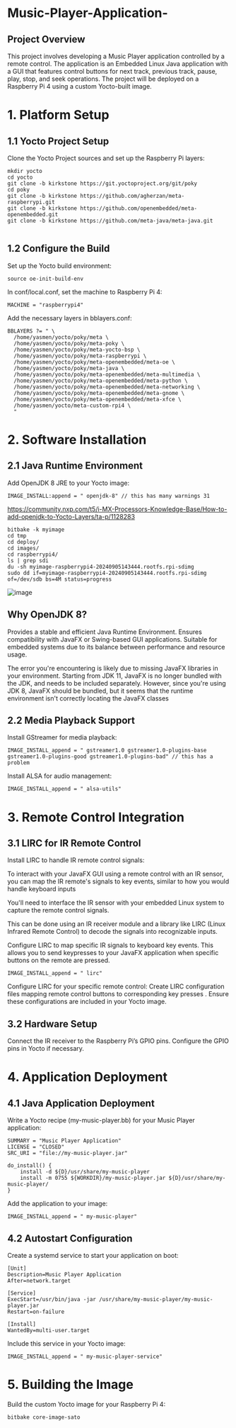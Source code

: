 # Music-Player-Application-

Project Overview
-
This project involves developing a Music Player application controlled by a remote control. The application is an Embedded Linux Java application with a GUI that features control buttons for next track, previous track, pause, play, stop, and seek operations. The project will be deployed on a Raspberry Pi 4 using a custom Yocto-built image.

# 1. Platform Setup
1.1 Yocto Project Setup
-
Clone the Yocto Project sources and set up the Raspberry Pi layers:
```
mkdir yocto
cd yocto
git clone -b kirkstone https://git.yoctoproject.org/git/poky
cd poky
git clone -b kirkstone https://github.com/agherzan/meta-raspberrypi.git
git clone -b kirkstone https://github.com/openembedded/meta-openembedded.git
git clone -b kirkstone https://github.com/meta-java/meta-java.git


```
1.2 Configure the Build
-
Set up the Yocto build environment:
```
source oe-init-build-env
```
In conf/local.conf, set the machine to Raspberry Pi 4:
```
MACHINE = "raspberrypi4"
```
Add the necessary layers in bblayers.conf:

```
BBLAYERS ?= " \
  /home/yasmen/yocto/poky/meta \
  /home/yasmen/yocto/poky/meta-poky \
  /home/yasmen/yocto/poky/meta-yocto-bsp \
  /home/yasmen/yocto/poky/meta-raspberrypi \
  /home/yasmen/yocto/poky/meta-openembedded/meta-oe \
  /home/yasmen/yocto/poky/meta-java \
  /home/yasmen/yocto/poky/meta-openembedded/meta-multimedia \
  /home/yasmen/yocto/poky/meta-openembedded/meta-python \
  /home/yasmen/yocto/poky/meta-openembedded/meta-networking \
  /home/yasmen/yocto/poky/meta-openembedded/meta-gnome \
  /home/yasmen/yocto/poky/meta-openembedded/meta-xfce \	
  /home/yasmen/yocto/meta-custom-rpi4 \
  "
```
# 2. Software Installation
2.1 Java Runtime Environment
-
Add OpenJDK 8 JRE to your Yocto image:
```
IMAGE_INSTALL:append = " openjdk-8" // this has many warnings 31
```
https://community.nxp.com/t5/i-MX-Processors-Knowledge-Base/How-to-add-openjdk-to-Yocto-Layers/ta-p/1128283
```
bitbake -k myimage
cd tmp
cd deploy/
cd images/
cd raspberrypi4/
ls | grep sdi
du -sh myimage-raspberrypi4-20240905143444.rootfs.rpi-sdimg
sudo dd if=myimage-raspberrypi4-20240905143444.rootfs.rpi-sdimg of=/dev/sdb bs=4M status=progress
```
![image](https://github.com/user-attachments/assets/f85e3322-b174-4838-970a-890e4da7b96b)


Why OpenJDK 8?
-
Provides a stable and efficient Java Runtime Environment.
Ensures compatibility with JavaFX or Swing-based GUI applications.
Suitable for embedded systems due to its balance between performance and resource usage.

The error you're encountering is likely due to missing JavaFX libraries in your environment. Starting from JDK 11, JavaFX is no longer bundled with the JDK, and needs to be included separately. However, since you're using JDK 8, JavaFX should be bundled, but it seems that the runtime environment isn't correctly locating the JavaFX classes

2.2 Media Playback Support
-
Install GStreamer for media playback:
```
IMAGE_INSTALL_append = " gstreamer1.0 gstreamer1.0-plugins-base gstreamer1.0-plugins-good gstreamer1.0-plugins-bad" // this has a problem
```
Install ALSA for audio management:
```
IMAGE_INSTALL_append = " alsa-utils"
```
# 3. Remote Control Integration
3.1 LIRC for IR Remote Control
-
Install LIRC to handle IR remote control signals:

To interact with your JavaFX GUI using a remote control with an IR sensor, you can map the IR remote's signals to key events, similar to how you would handle keyboard inputs

You'll need to interface the IR sensor with your embedded Linux system to capture the remote control signals.

This can be done using an IR receiver module and a library like LIRC (Linux Infrared Remote Control) to decode the signals into recognizable inputs.

Configure LIRC to map specific IR signals to keyboard key events. This allows you to send keypresses to your JavaFX application when specific buttons on the remote are pressed.
```
IMAGE_INSTALL_append = " lirc"
```
Configure LIRC for your specific remote control:
Create LIRC configuration files mapping remote control buttons to corresponding key presses .
Ensure these configurations are included in your Yocto image.

3.2 Hardware Setup
-
Connect the IR receiver to the Raspberry Pi’s GPIO pins.
Configure the GPIO pins in Yocto if necessary.

# 4. Application Deployment
4.1 Java Application Deployment
-
Write a Yocto recipe (my-music-player.bb) for your Music Player application:
```
SUMMARY = "Music Player Application"
LICENSE = "CLOSED"
SRC_URI = "file://my-music-player.jar"

do_install() {
    install -d ${D}/usr/share/my-music-player
    install -m 0755 ${WORKDIR}/my-music-player.jar ${D}/usr/share/my-music-player/
}
```
Add the application to your image:
```
IMAGE_INSTALL_append = " my-music-player"
```
4.2 Autostart Configuration
-
Create a systemd service to start your application on boot:
```
[Unit]
Description=Music Player Application
After=network.target

[Service]
ExecStart=/usr/bin/java -jar /usr/share/my-music-player/my-music-player.jar
Restart=on-failure

[Install]
WantedBy=multi-user.target
```
Include this service in your Yocto image:
```
IMAGE_INSTALL_append = " my-music-player-service"
```
# 5. Building the Image
Build the custom Yocto image for your Raspberry Pi 4:
```
bitbake core-image-sato
```














